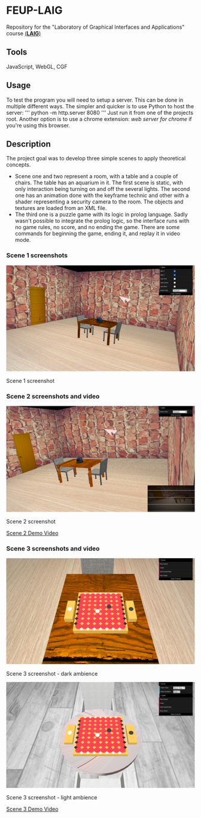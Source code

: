# FEUP-LAIG
Repository for the "Laboratory of Graphical Interfaces and Applications" course [(**LAIG**)](https://sigarra.up.pt/feup/pt/ucurr_geral.ficha_uc_view?pv_ocorrencia_id=436446)

## Tools
JavaScript, WebGL, CGF

## Usage
To test the program you will need to setup a server. This can be done in multiple different ways. The simpler and quicker is to use Python to host the server: ''' python -m http.server 8080 ''' Just run it from one of the projects root. Another option is to use a chrome extension: *web server for chrome* if you're using this browser.

## Description
The project goal was to develop three simple scenes to apply theoretical concepts.
- Scene one and two represent a room, with a table and a couple of chairs. The table has an aquarium in it.  The first scene is static, with only interaction being turning on and off the several lights. The second one has an animation done with the keyframe technic and other with a shader representing a security camera to the room. The objects and textures are loaded from an XML file. 
- The third one is a puzzle game with its logic in prolog language. Sadly wasn't possible to integrate the prolog logic, so the interface runs with no game rules, no score, and no ending the game. There are some commands for beginning the game, ending it, and replay it in video mode. 

### Scene 1 screenshots

![Scene 1 screenshot](https://github.com/raulviana/FEUP-LAIG/blob/master/Praticas/screenshots/shot1.png)

Scene 1 screenshot

### Scene 2 screenshots and video

![Scene 2 screenshot](https://github.com/raulviana/FEUP-LAIG/blob/master/Praticas/screenshots/shot2.png)

Scene 2 screenshot

[Scene 2 Demo Video](https://youtu.be/f0NCVJbwDX4)

### Scene 3 screenshots and video

![Scene 3 screenshot - dark](https://github.com/raulviana/FEUP-LAIG/blob/master/Praticas/screenshots/shot3_dark.png)

Scene 3 screenshot - dark ambience

![Scene 3 screenshot - light](https://github.com/raulviana/FEUP-LAIG/blob/master/Praticas/screenshots/shot3_light.png)

Scene 3 screenshot - light ambience

[Scene 3 Demo Video](https://youtu.be/qF3FveSqx2A)
